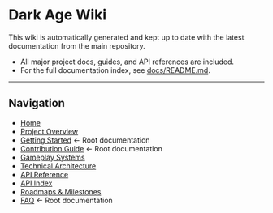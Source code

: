 # Dark Age Wiki

This wiki is automatically generated and kept up to date with the latest documentation from the main repository.

- All major project docs, guides, and API references are included.
- For the full documentation index, see [docs/README.md](../docs/README.md).

---

## Navigation
- [Home](Home.md)
- [Project Overview](Project-Overview.md)
- [Getting Started](../GETTING_STARTED.md) ← Root documentation
- [Contribution Guide](../CONTRIBUTING.md) ← Root documentation  
- [Gameplay Systems](Gameplay-Systems.md)
- [Technical Architecture](Technical-Architecture.md)
- [API Reference](API-Reference.md)
- [API Index](API-Index.md)
- [Roadmaps & Milestones](Roadmaps-Milestones.md)
- [FAQ](../FAQ.md) ← Root documentation
